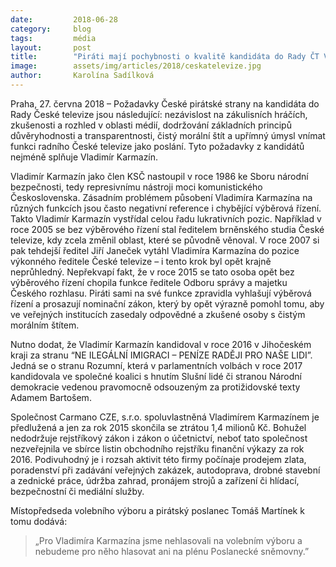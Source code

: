 ```yaml
---
date:         2018-06-28
category:     blog
tags:         média
layout:       post
title:        "Piráti mají pochybnosti o kvalitě kandidáta do Rady ČT Vladimíra Karmazína"
image:        assets/img/articles/2018/ceskatelevize.jpg
author:       Karolína Sadílková
---
```


Praha, 27. června 2018 – Požadavky České pirátské strany na kandidáta do Rady České televize jsou následující: nezávislost na zákulisních hráčích, zkušenosti a rozhled v oblasti médií, dodržování základních principů důvěryhodnosti a transparentnosti, čistý morální štít a upřímný úmysl vnímat funkci radního České televize jako poslání. Tyto požadavky z kandidátů nejméně splňuje Vladimír Karmazín.

Vladimír Karmazín jako člen KSČ nastoupil v roce 1986 ke Sboru národní bezpečnosti, tedy represivnímu nástroji moci komunistického Československa. Zásadním problémem působení Vladimíra Karmazína na různých funkcích jsou často negativní reference i chybějící výběrová řízení. Takto Vladimír Karmazín vystřídal celou řadu lukrativních pozic. Například v roce 2005 se bez výběrového řízení stal ředitelem brněnského studia České televize, kdy zcela změnil oblast, které se původně věnoval. V roce 2007 si pak tehdejší ředitel Jiří Janeček vytáhl Vladimíra Karmazína do pozice výkonného ředitele České televize – i tento krok byl opět krajně neprůhledný. Nepřekvapí fakt, že v roce 2015 se tato osoba opět bez výběrového řízení chopila funkce ředitele Odboru správy a majetku Českého rozhlasu. Piráti sami na své funkce zpravidla vyhlašují výběrová řízení a prosazují nominační zákon, který by opět výrazně pomohl tomu, aby ve veřejných institucích zasedaly odpovědné a zkušené osoby s čistým morálním štítem.

Nutno dodat, že Vladimír Karmazín kandidoval v roce 2016 v Jihočeském kraji za stranu “NE ILEGÁLNÍ IMIGRACI – PENÍZE RADĚJI PRO NAŠE LIDI”. Jedná se o stranu Rozumní, která v parlamentních volbách v roce 2017 kandidovala ve společné koalici s hnutím Slušní lidé či stranou Národní demokracie vedenou pravomocně odsouzeným za protižidovské texty Adamem Bartošem.

Společnost Carmano CZE, s.r.o. spoluvlastněná Vladimírem Karmazínem je předlužená a jen za rok 2015 skončila se ztrátou 1,4 milionů Kč. Bohužel nedodržuje rejstříkový zákon i zákon o účetnictví, neboť tato společnost nezveřejnila ve sbírce listin obchodního rejstříku finanční výkazy za rok 2016. Podivuhodný je i rozsah aktivit této firmy počínaje prodejem zlata, poradenství při zadávání veřejných zakázek, autodoprava, drobné stavební a zednické práce, údržba zahrad, pronájem strojů a zařízení či hlídací, bezpečnostní či mediální služby.

Místopředseda volebního výboru a pirátský poslanec Tomáš Martínek k tomu dodává: 

> „Pro Vladimíra Karmazína jsme nehlasovali na volebním výboru a nebudeme pro něho hlasovat ani na plénu Poslanecké sněmovny.”


